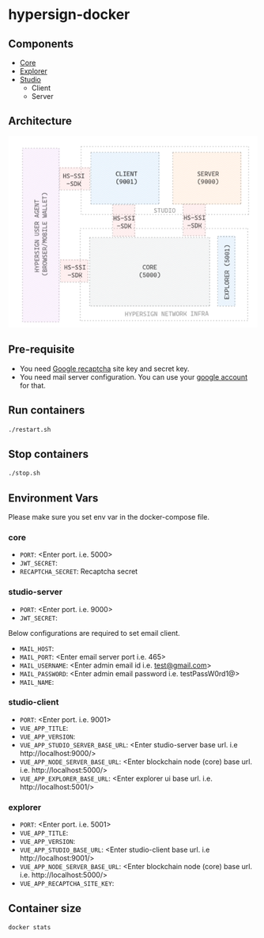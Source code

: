 # hypersign-docker

## Components

* [Core](https://github.com/hypersign-protocol/core)
* [Explorer](https://github.com/hypersign-protocol/explorer)
* [Studio](https://github.com/hypersign-protocol/studio)
    * Client
    * Server

## Architecture

![img](architecture.png)


## Pre-requisite

- You need [Google recaptcha](https://www.google.com/recaptcha/about/) site key and secret key. 
- You need mail server configuration. You can use your [google account](https://support.google.com/mail/answer/7126229?hl=en) for that. 

## Run containers

```bash
./restart.sh
```

## Stop containers

```bash
./stop.sh
```

## Environment Vars

Please make sure you set env var in the docker-compose file.

### core

- `PORT`: <Enter port. i.e. 5000>
- `JWT_SECRET`:<Enter your JWT secret key>
- `RECAPTCHA_SECRET`: Recaptcha secret 

### studio-server

- `PORT`: <Enter port. i.e. 9000>
- `JWT_SECRET`: <Enter your JWT secret key>

Below configurations are required to set email client. 

- `MAIL_HOST`: <Enter email server host i.e. smtp.gmail.com> 
- `MAIL_PORT`: <Enter email server port i.e. 465>
- `MAIL_USERNAME`: <Enter admin email id i.e. test@gmail.com>
- `MAIL_PASSWORD`: <Enter admin email password i.e. testPassW0rd1@>
- `MAIL_NAME`: <Enter admin name i.e Hypersign Admin> 

### studio-client

- `PORT`: <Enter port. i.e. 9001>
- `VUE_APP_TITLE`: <Enter app name. i.e Hypersign studio>
- `VUE_APP_VERSION`: <Enter app version i.e. v1.0>
- `VUE_APP_STUDIO_SERVER_BASE_URL`: <Enter studio-server base url. i.e http://localhost:9000/>
- `VUE_APP_NODE_SERVER_BASE_URL`: <Enter blockchain node (core) base url. i.e. http://localhost:5000/>
- `VUE_APP_EXPLORER_BASE_URL`: <Enter explorer ui base url. i.e. http://localhost:5001/>

### explorer

- `PORT`: <Enter port. i.e. 5001>
- `VUE_APP_TITLE`: <Enter app name. i.e Identity Explorer>
- `VUE_APP_VERSION`: <Enter app version i.e. v1.0>
- `VUE_APP_STUDIO_BASE_URL`: <Enter studio-client base url. i.e http://localhost:9001/>
- `VUE_APP_NODE_SERVER_BASE_URL`: <Enter blockchain node (core) base url. i.e. http://localhost:5000/>
- `VUE_APP_RECAPTCHA_SITE_KEY`: <Enter recaptchs site key>

## Container size

```bash
docker stats
```

